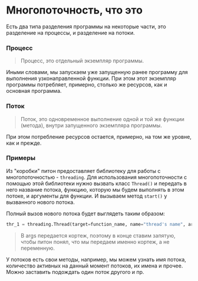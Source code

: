 # Многопоточность, что это
Есть два типа разделения программы на некоторые части, это разделение на процессы, и разделение на потоки.

### Процесс
>Процесс, это отдельный экземпляр программы. 

Иными словами, мы запускаем уже запущенную ранее программу для выполнения узконаправленной функции. При этом этот экземпляр программы потребляет, примерно, столько же ресурсов, как и основная программа.

### Поток
>Поток, это одновременное выполнение одной и той же функции (метода), внутри запущенного экземпляра программы.

При этом потребление ресурсов остается, примерно, на том же уровне, как и прежде.

### Примеры
Из "коробки" питон предоставляет библиотеку для работы с многопоточностью - `threading`.
Для использования многопоточности с помощью этой библиотеки нужно вызвать класс `Thread()` и передать в него название потока, функцию, которую мы будем выполнять в этом потоке, и аргументы для функции.
И вызываем метод `start()` у вызванного нового потока.

Полный вызов нового потока будет выглядеть таким образом:
```python
thr_1 = threading.Thread(target=function_name, name="thread's name", args=(x1,))
```

>В args передается кортеж, поэтому в конце ставим запятую, чтобы питон понял, что мы передаем именно кортеж, а не переменную.

У потоков есть свои методы, например, мы можем узнать имя потока, количество активных на данный момент потоков, их имена и прочее. Можно заставить подождать один поток другого и пр.

